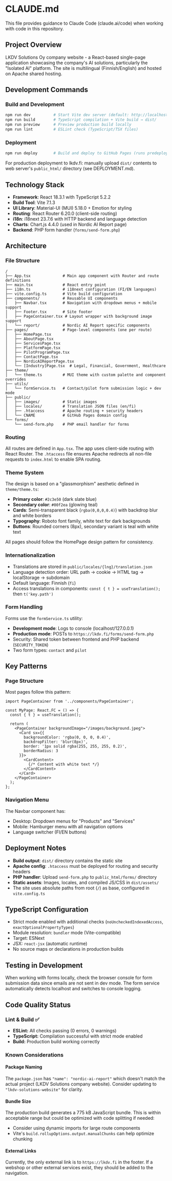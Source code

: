 # CLAUDE.md

This file provides guidance to Claude Code (claude.ai/code) when working with code in this repository.

## Project Overview

LKDV Solutions Oy company website - a React-based single-page application showcasing the company's AI solutions, particularly the "Isolated AI" platform. The site is multilingual (Finnish/English) and hosted on Apache shared hosting.

## Development Commands

### Build and Development
```bash
npm run dev          # Start Vite dev server (default: http://localhost:5173)
npm run build        # TypeScript compilation + Vite build → dist/
npm run preview      # Preview production build locally
npm run lint         # ESLint check (TypeScript/TSX files)
```

### Deployment
```bash
npm run deploy       # Build and deploy to GitHub Pages (runs predeploy + gh-pages)
```

For production deployment to lkdv.fi: manually upload `dist/` contents to web server's `public_html/` directory (see DEPLOYMENT.md).

## Technology Stack

- **Framework**: React 18.3.1 with TypeScript 5.2.2
- **Build Tool**: Vite 7.1.3
- **UI Library**: Material-UI (MUI) 5.18.0 + Emotion for styling
- **Routing**: React Router 6.20.0 (client-side routing)
- **i18n**: i18next 23.7.6 with HTTP backend and language detection
- **Charts**: Chart.js 4.4.0 (used in Nordic AI Report page)
- **Backend**: PHP form handler (`forms/send-form.php`)

## Architecture

### File Structure

```
/
├── App.tsx              # Main app component with Router and route definitions
├── main.tsx             # React entry point
├── i18n.ts              # i18next configuration (FI/EN languages)
├── vite.config.ts       # Vite build configuration
├── components/          # Reusable UI components
│   ├── Navbar.tsx       # Navigation with dropdown menus + mobile support
│   ├── Footer.tsx       # Site footer
│   ├── PageContainer.tsx # Layout wrapper with background image support
│   └── report/          # Nordic AI Report specific components
├── pages/               # Page-level components (one per route)
│   ├── HomePage.tsx
│   ├── AboutPage.tsx
│   ├── ServicesPage.tsx
│   ├── PlatformPage.tsx
│   ├── PilotProgramPage.tsx
│   ├── ContactPage.tsx
│   ├── NordicAIReportPage.tsx
│   └── [Industry]Page.tsx  # Legal, Financial, Government, Healthcare
├── theme/
│   └── theme.ts         # MUI theme with custom palette and component overrides
├── utils/
│   └── formService.ts   # Contact/pilot form submission logic + dev mode
├── public/
│   ├── images/          # Static images
│   ├── locales/         # Translation JSON files (en/fi)
│   ├── .htaccess        # Apache routing + security headers
│   └── CNAME            # GitHub Pages domain config
└── forms/
    └── send-form.php    # PHP email handler for forms
```

### Routing

All routes are defined in `App.tsx`. The app uses client-side routing with React Router. The `.htaccess` file ensures Apache redirects all non-file requests to `index.html` to enable SPA routing.

### Theme System

The design is based on a "glassmorphism" aesthetic defined in `theme/theme.ts`:
- **Primary color**: `#2c3e50` (dark slate blue)
- **Secondary color**: `#00f2ea` (glowing teal)
- **Cards**: Semi-transparent black (`rgba(0,0,0,0.4)`) with backdrop blur and white borders
- **Typography**: Roboto font family, white text for dark backgrounds
- **Buttons**: Rounded corners (8px), secondary variant is teal with white text

All pages should follow the HomePage design pattern for consistency.

### Internationalization

- Translations are stored in `public/locales/{lng}/translation.json`
- Language detection order: URL path → cookie → HTML tag → localStorage → subdomain
- Default language: Finnish (`fi`)
- Access translations in components: `const { t } = useTranslation();` then `t('key.path')`

### Form Handling

Forms use the `formService.ts` utility:
- **Development mode**: Logs to console (localhost/127.0.0.1)
- **Production mode**: POSTs to `https://lkdv.fi/forms/send-form.php`
- Security: Shared token between frontend and PHP backend (`SECURITY_TOKEN`)
- Two form types: `contact` and `pilot`

## Key Patterns

### Page Structure
Most pages follow this pattern:
```tsx
import PageContainer from '../components/PageContainer';

const MyPage: React.FC = () => {
  const { t } = useTranslation();

  return (
    <PageContainer backgroundImage="/images/background.jpeg">
      <Card sx={{
        backgroundColor: 'rgba(0, 0, 0, 0.4)',
        backdropFilter: 'blur(8px)',
        border: '1px solid rgba(255, 255, 255, 0.2)',
        borderRadius: 3
      }}>
        <CardContent>
          {/* Content with white text */}
        </CardContent>
      </Card>
    </PageContainer>
  );
};
```

### Navigation Menu
The Navbar component has:
- Desktop: Dropdown menus for "Products" and "Services"
- Mobile: Hamburger menu with all navigation options
- Language switcher (FI/EN buttons)

## Deployment Notes

- **Build output**: `dist/` directory contains the static site
- **Apache config**: `.htaccess` must be deployed for routing and security headers
- **PHP handler**: Upload `send-form.php` to `public_html/forms/` directory
- **Static assets**: Images, locales, and compiled JS/CSS in `dist/assets/`
- The site uses absolute paths from root (`/`) as base, configured in `vite.config.ts`

## TypeScript Configuration

- Strict mode enabled with additional checks (`noUncheckedIndexedAccess`, `exactOptionalPropertyTypes`)
- Module resolution: `bundler` mode (Vite-compatible)
- Target: ESNext
- JSX: `react-jsx` (automatic runtime)
- No source maps or declarations in production builds

## Testing in Development

When working with forms locally, check the browser console for form submission data since emails are not sent in dev mode. The form service automatically detects localhost and switches to console logging.

## Code Quality Status

### Lint & Build ✅
- **ESLint:** All checks passing (0 errors, 0 warnings)
- **TypeScript:** Compilation successful with strict mode enabled
- **Build:** Production build working correctly

### Known Considerations

#### Package Naming
The `package.json` has `"name": "nordic-ai-report"` which doesn't match the actual project (LKDV Solutions company website). Consider updating to `"lkdv-solutions-website"` for clarity.

#### Bundle Size
The production build generates a 775 kB JavaScript bundle. This is within acceptable range but could be optimized with code splitting if needed:
- Consider using dynamic imports for large route components
- Vite's `build.rollupOptions.output.manualChunks` can help optimize chunking

#### External Links
Currently, the only external link is to `https://lkdv.fi` in the footer. If a webshop or other external services exist, they should be added to the navigation.
